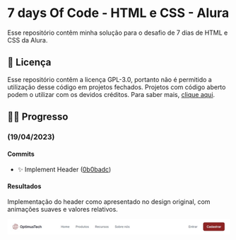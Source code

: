 # 7 days Of Code - HTML e CSS - Alura

Esse repositório contêm minha solução para o desafio de 7 dias de HTML e CSS
da Alura.

## 📝 Licença

Esse repositório contêm a licença GPL-3.0, portanto não é permitido a
utilização desse código em projetos fechados. Projetos com código aberto podem
o utilizar com os devidos créditos. Para saber mais, [clique aqui](https://github.com/joaoiacillo/alura-7days-html-css/blob/main/LICENSE).

## 🏃‍♂️ Progresso

### (19/04/2023)

#### Commits

- ✨ Implement Header ([0b0badc](https://github.com/joaoiacillo/alura-7days-html-css/commit/0b0badcfe02c08d22ad931505507e11abdd6006c))

#### Resultados

Implementação do header como apresentado no design original, com animações
suaves e valores relativos.

![](./screenshots/header_19-04.jpg)
